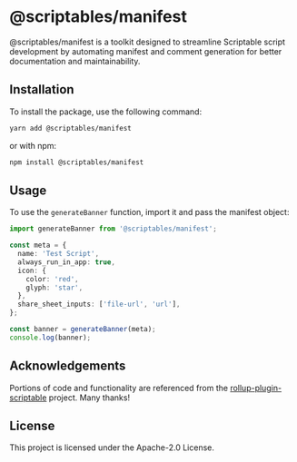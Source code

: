# @scriptables/manifest

@scriptables/manifest is a toolkit designed to streamline Scriptable script development by automating manifest and
comment generation for better documentation and maintainability.

## Installation

To install the package, use the following command:

```sh
yarn add @scriptables/manifest
```

or with npm:

```sh
npm install @scriptables/manifest
```

## Usage

To use the `generateBanner` function, import it and pass the manifest object:

```typescript
import generateBanner from '@scriptables/manifest';

const meta = {
  name: 'Test Script',
  always_run_in_app: true,
  icon: {
    color: 'red',
    glyph: 'star',
  },
  share_sheet_inputs: ['file-url', 'url'],
};

const banner = generateBanner(meta);
console.log(banner);
```

## Acknowledgements

Portions of code and functionality are referenced from the
[rollup-plugin-scriptable](https://github.com/jag-k/rollup-plugin-scriptable) project. Many thanks!

## License

This project is licensed under the Apache-2.0 License.
